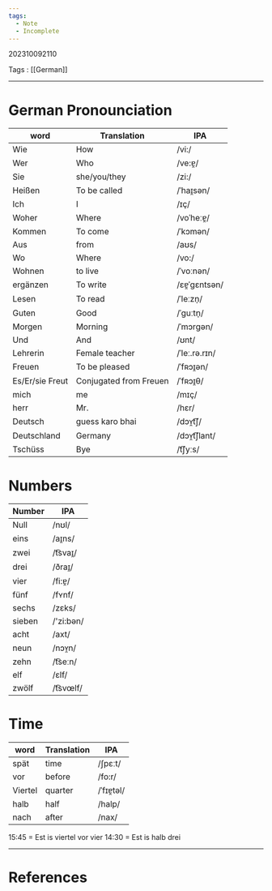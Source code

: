 ```yaml
---
tags:
  - Note
  - Incomplete
---
```

202310092110

Tags : [[German]]

---
# German Pronounciation
| word            | Translation            | IPA           |
| --------------- | ---------------------- | ------------- |
| Wie             | How                    | /vi:/         |
| Wer             | Who                    | /ve:ɐ̯/       |
| Sie             | she/you/they           | /zi:/         |
| Heißen          | To be called           | /ˈhaɪ̯sən/    |
| Ich             | I                      | /ɪç/          |
| Woher           | Where                  | /voˈheːɐ̯/    |
| Kommen          | To come                | /ˈkɔmən/      |
| Aus             | from                   | /aʊs/         |
| Wo              | Where                  | /vo:/         |
| Wohnen          | to live                | /ˈvoːnən/     |
| ergänzen        | To write               | /ɛɐ̯ˈɡɛntsən/ |
| Lesen           | To read                | /ˈleːzn̩/     |
| Guten           | Good                   | /ˈɡuːtn̩/     |
| Morgen          | Morning                | /ˈmɔrɡən/     |
| Und             | And                    | /ʊnt/         |
| Lehrerin        | Female teacher         | /ˈleː.rə.rɪn/ |
| Freuen          | To be pleased          | /ˈfʀɔɪ̯ən/    |
| Es/Er/sie Freut | Conjugated from Freuen | /ˈfʀɔɪ̯θ/     |
| mich            | me                     | /mɪç/         |
| herr            | Mr.                    | /hɛr/         |
| Deutsch         | guess karo bhai        | /dɔʏ̯t͡ʃ/     |
| Deutschland     | Germany                | /dɔʏ̯t͡ʃlant/ |
| Tschüss         | Bye                    | /t͡ʃyːs/      |

# Numbers
| Number | IPA       |
| ------ | --------- |
| Null   | /nʊl/     |
| eins   | /aɪ̯ns/   |
| zwei   | /t͡svaɪ̯/ |
| drei   | /ðraɪ̯/   |
| vier   | /fi:ɐ̯/   |
| fünf   | /fʏnf/    |
| sechs  | /zɛks/    |
| sieben | /'zi:bən/ |
| acht   | /axt/     |
| neun   | /nɔʏ̯n/   |
| zehn   | /t͡seːn/  |
| elf    | /ɛlf/     |
| zwölf  | /t͡svœlf/ |

# Time
| word    | Translation | IPA        |
| ------- | ----------- | ---------- |
| spät    | time        | /ʃpɛːt/    |
| vor     | before      | /fo:r/     |
| Viertel | quarter     | /ˈfɪɐ̯təl/ |
| halb    | half        | /halp/     |
| nach    | after       | /nax/      |

15:45 = Est is viertel vor vier
14:30 = Est is halb drei








---
# References
